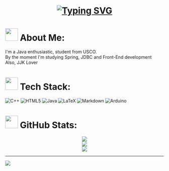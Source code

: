 <h1 align="center">
  <a href="https://git.io/typing-svg"><img src="https://readme-typing-svg.herokuapp.com?font=JetBrains+Mono&pause=500&color=F55EF7&center=true&width=435&lines=JJK+Lover;I+love+my+wife" alt="Typing SVG" /></a>
</h1>

# <img src="https://drive.google.com/uc?export=view&id=1eVEdXZJ3NzAl85YVfdtXyJilk4Wgrt0b" width="40" height="40" /> About Me:
I'm a Java enthusiastic, student from USCO.<br>By the moment I'm studying Spring, JDBC and Front-End development<br>Also, JJK Lover


# <img src="https://drive.google.com/uc?export=view&id=1m-v0yfqzNgoTTr5KVAk2ttXu_ZLnoxh1" width="40" height="40" /> Tech Stack:
![C++](https://img.shields.io/badge/c++-%2300599C.svg?style=for-the-badge&logo=c%2B%2B&logoColor=white) ![HTML5](https://img.shields.io/badge/html5-%23E34F26.svg?style=for-the-badge&logo=html5&logoColor=white) ![Java](https://img.shields.io/badge/java-%23ED8B00.svg?style=for-the-badge&logo=openjdk&logoColor=white) ![LaTeX](https://img.shields.io/badge/latex-%23008080.svg?style=for-the-badge&logo=latex&logoColor=white) ![Markdown](https://img.shields.io/badge/markdown-%23000000.svg?style=for-the-badge&logo=markdown&logoColor=white)  ![Arduino](https://img.shields.io/badge/-Arduino-00979D?style=for-the-badge&logo=Arduino&logoColor=white) 
# <img src="https://drive.google.com/uc?export=view&id=1AZ9Vhge27Uzq9_pqbyXva7RlzxNdFvY2" width="40" height="40" /> GitHub Stats:
<p align="center">
<img src="https://github-readme-stats.vercel.app/api?username=kadanarpa&theme=rose&hide_border=false&include_all_commits=false&count_private=false"><br>
<img src="https://github-readme-streak-stats.herokuapp.com/?user=kadanarpa&theme=rose&hide_border=false"><br>
<img src="https://github-readme-stats.vercel.app/api/top-langs/?username=kadanarpa&theme=rose&hide_border=false&include_all_commits=false&count_private=false&layout=compact">
</p>

---
[![](https://visitcount.itsvg.in/api?id=kadanarpa&icon=0&color=0)](https://visitcount.itsvg.in)

<!-- Proudly created with GPRM ( https://gprm.itsvg.in ) -->
